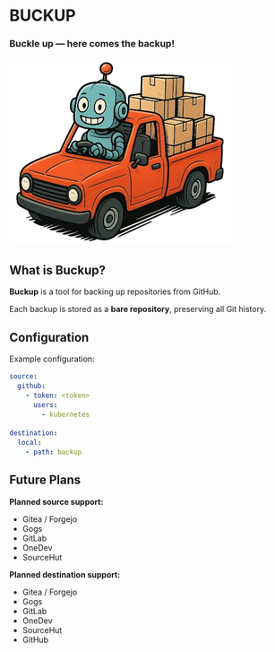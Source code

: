 # BUCKUP
### Buckle up — here comes the backup!

![Robbie](assets/robbie_small.webp)

## What is Buckup?
**Buckup** is a tool for backing up repositories from GitHub.

Each backup is stored as a **bare repository**, preserving all Git history.

## Configuration
Example configuration:
```yaml
source:
  github:
    - token: <token>
      users:
        - kubernetes

destination:
  local:
    - path: backup
```

## Future Plans
**Planned source support:**
- Gitea / Forgejo
- Gogs
- GitLab
- OneDev
- SourceHut

**Planned destination support:**
- Gitea / Forgejo
- Gogs
- GitLab
- OneDev
- SourceHut
- GitHub
